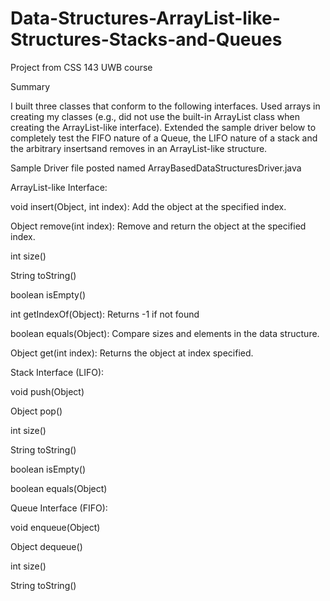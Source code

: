 # Data-Structures-ArrayList-like-Structures-Stacks-and-Queues
Project from CSS 143 UWB course

Summary

I built three classes that conform to the following interfaces. Used arrays in creating my classes (e.g., did not use the built-in ArrayList class when creating the ArrayList-like interface). Extended the sample driver below to completely test the FIFO nature of a Queue, the LIFO nature of a stack and the arbitrary insertsand removes in an ArrayList-like structure.

Sample Driver file posted named ArrayBasedDataStructuresDriver.java

ArrayList-like Interface:

void insert(Object, int index): Add the object at the specified index.

Object remove(int index): Remove and return the object at the specified index.

int size()

String toString()

boolean isEmpty()

int getIndexOf(Object): Returns -1 if not found

boolean equals(Object): Compare sizes and elements in the data structure.

Object get(int index): Returns the object at index specified.

Stack Interface (LIFO):

void push(Object)

Object pop()

int size()

String toString()

boolean isEmpty()

boolean equals(Object)

Queue Interface (FIFO):

void enqueue(Object)

Object dequeue()

int size()

String toString()
